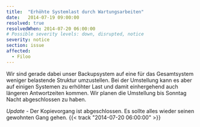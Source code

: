 ```yaml
---
title:  "Erhöhte Systemlast durch Wartungsarbeiten"
date:   2014-07-19 09:00:00
resolved: true
resolvedWhen: 2014-07-20 06:00:00
# Possible severity levels: down, disrupted, notice
severity: notice
section: issue
affected:
  - Filoo
---
```


Wir sind gerade dabei unser Backupsystem auf eine für das Gesamtsystem weniger belastende Struktur umzustellen. Bei der Umstellung kann es aber auf einigen Systemen zu erhöhter Last und damit einhergehend auch längeren Antwortzeiten kommen. Wir planen die Umstellung bis Sonntag Nacht abgeschlossen zu haben.

*Update* - Der Kopievorgang ist abgeschlossen. Es sollte alles wieder seinen gewohnten Gang gehen. {{< track "2014-07-20 06:00:00" >}}
